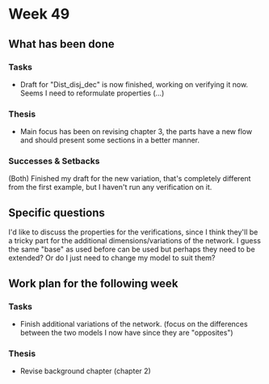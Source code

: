 # Week 49

## What has been done

### Tasks

* Draft for "Dist_disj_dec" is now finished, working on verifying it now. Seems I need to reformulate properties (...)

### Thesis

* Main focus has been on revising chapter 3, the parts have a new flow and should present some sections in a better manner. 

### Successes & Setbacks

(Both) Finished my draft for the new variation, that's completely different from the first example, but I haven't run any verification on it. 

## Specific questions

I'd like to discuss the properties for the verifications, since I think they'll be a tricky part for the additional dimensions/variations of the network. I guess the same "base" as used before can be used but perhaps they need to be extended? Or do I just need to change my model to suit them?

## Work plan for the following week

### Tasks

* Finish additional variations of the network. (focus on the differences between the two models I now have since they are "opposites")

### Thesis

* Revise background chapter (chapter 2)